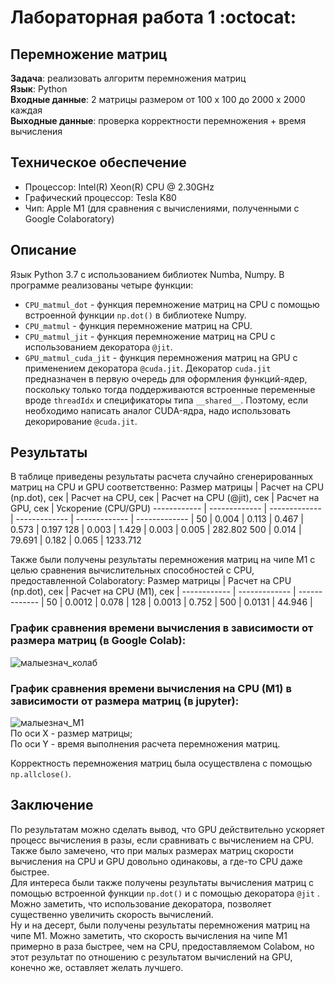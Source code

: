 # Лабораторная работа 1 :octocat:
## Перемножение матриц
**Задача**: реализовать алгоритм перемножения матриц<br/>
**Язык**: Python<br/>
**Входные данные**: 2 матрицы размером от 100 х 100 до 2000 х 2000 каждая<br/>
**Выходные данные**: проверка корректности перемножения + время вычисления<br/>
## **Техническое обеспечение**
+ Процессор: Intel(R) Xeon(R) CPU @ 2.30GHz
+ Графический процессор: Tesla K80
+ Чип: Apple M1 (для сравнения с вычислениями, полученными с Google Colaboratory)
## **Описание**
Язык Python 3.7 с использованием библиотек Numba, Numpy.
В программе реализованы четыре функции: 
+ ```CPU_matmul_dot``` - функция перемножение матриц на CPU с помощью встроенной функции ```np.dot()``` в библиотеке Numpy.
+ ```CPU_matmul``` - функция перемножение матриц на CPU.
+ ```CPU_matmul_jit``` - функция перемножение матриц на CPU с использованием декоратора ```@jit```.
+ ```GPU_matmul_cuda_jit``` - функция перемножения матриц на GPU с применением декоратора ```@cuda.jit```. 
Декоратор ```cuda.jit``` предназначен в первую очередь для оформления функций-ядер, поскольку только тогда поддерживаются встроенные переменные вроде ```threadIdx``` и спецификаторы типа ```__shared__```. Поэтому, если необходимо написать аналог CUDA-ядра, надо использовать декорирование ```@cuda.jit```.
## **Результаты**
В таблице приведены результаты расчета случайно сгенерированных матриц на CPU и GPU соответственно:
Размер матрицы | Расчет на CPU (np.dot), сек | Расчет на CPU, сек | Расчет на CPU (@jit), сек | Расчет на GPU, сек | Ускорение (CPU/GPU)
------------ | ------------- | ------------- | ------------- | ------------- | ------------- |
50 | 0.004 | 0.113 | 0.467 | 0.573 | 0.197
128 | 0.003 | 1.429 | 0.003 | 0.005 | 282.802
 500 | 0.014 | 79.691 | 0.182 | 0.065 | 1233.712

 Также были получены результаты перемножения матриц на чипе M1 с целью сравнения вычислительных способностей с CPU, предоставленной Colaboratory:
 Размер матрицы | Расчет на CPU (np.dot), сек | Расчет на CPU (М1), сек |
 ------------ | ------------- | ------------- |
 50 | 0.0012 | 0.078 |
 128 | 0.0013 | 0.752 |
 500 | 0.0131 | 44.946 |
 <br/>

 ### График сравнения времени вычисления в зависимости от размера матриц (в Google Colab): <br/>

 ![малыезнач_колаб](https://drive.google.com/uc?export=view&id=1BvU07aNd11TAb37qHojbSg6Yc_pQGGg6)
 <br/>
 ### График сравнения времени вычисления на CPU (M1) в зависимости от размера матриц (в jupyter): <br/>

 ![малыезнач_М1](https://drive.google.com/uc?export=view&id=1RU5iBX4Q3RQ3A-q-4VqGSZG5RLGYwQ2d)
 <br/>
 По оси X - размер матрицы;<br/>
 По оси Y - время выполнения расчета перемножения матриц.<br/>

 Корректность перемножения матриц была осуществлена с помощью ```np.allclose()```.

 ## **Заключение**
 По результатам можно сделать вывод, что GPU действительно ускоряет процесс вычисления в разы, если сравнивать с вычислением на CPU. Также было замечено, что при малых размерах матриц скорости вычисления на CPU и GPU довольно одинаковы, а где-то CPU даже быстрее. <br/>
 Для интереса были также получены результаты вычисления матриц с помощью встроенной функции ```np.dot()``` и с помощью декоратора ```@jit``` . Можно заметить, что использование декоратора, позволяет существенно увеличить скорость вычислений. <br/>
 Ну и на десерт, были получены результаты перемножения матриц на чипе M1. Можно заметить, что скорость вычисления на чипе M1 примерно в раза быстрее, чем на CPU, предоставляемом Colabом, но этот результат по отношению с результатом вычислений на GPU, конечно же, оставляет желать лучшего.
